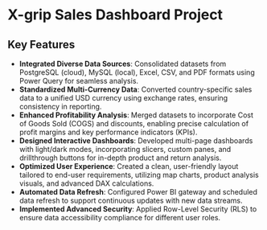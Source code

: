 # X-grip Sales Dashboard Project

## Key Features

- **Integrated Diverse Data Sources**: Consolidated datasets from PostgreSQL (cloud), MySQL (local), Excel, CSV, and PDF formats using Power Query for seamless analysis.
- **Standardized Multi-Currency Data**: Converted country-specific sales data to a unified USD currency using exchange rates, ensuring consistency in reporting.
- **Enhanced Profitability Analysis**: Merged datasets to incorporate Cost of Goods Sold (COGS) and discounts, enabling precise calculation of profit margins and key performance indicators (KPIs).
- **Designed Interactive Dashboards**: Developed multi-page dashboards with light/dark modes, incorporating slicers, custom panes, and drillthrough buttons for in-depth product and return analysis.
- **Optimized User Experience**: Created a clean, user-friendly layout tailored to end-user requirements, utilizing map charts, product analysis visuals, and advanced DAX calculations.
- **Automated Data Refresh**: Configured Power BI gateway and scheduled data refresh to support continuous updates with new data streams.
- **Implemented Advanced Security**: Applied Row-Level Security (RLS) to ensure data accessibility compliance for different user roles.




